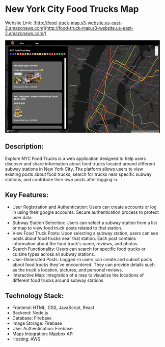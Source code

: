 # New York City Food Trucks Map

Website Link: [http://food-truck-map.s3-website.us-east-2.amazonaws.com](http://food-truck-map.s3-website.us-east-2.amazonaws.com/)

<p align="center">
  <img src="https://github.com/henrychen1210/food_truck_map/blob/main/image/home.png"  width="600" height="300">
</p>


## Description:

Explore NYC Food Trucks is a web application designed to help users discover and share information about food trucks located around different subway stations in New York City. The platform allows users to view existing posts about food trucks, search for trucks near specific subway stations, and contribute their own posts after logging in.

## Key Features:

- User Registration and Authentication: Users can create accounts or log in using their google accounts. Secure authentication process to protect user data.
- Subway Station Selection: Users can select a subway station from a list or map to view food truck posts related to that station.
- View Food Truck Posts: Upon selecting a subway station, users can see posts about food trucks near that station. Each post contains information about the food truck's name, reviews, and photos.
- Search Functionality: Users can search for specific food trucks or cuisine types across all subway stations.
- User-Generated Posts: Logged-in users can create and submit posts about food trucks they've encountered. They can provide details such as the truck's location, pictures, and personal reviews.
- Interactive Map: Integration of a map to visualize the locations of different food trucks around subway stations.

## Technology Stack:

- Frontend: HTML, CSS, JavaScript, React
- Backend: Node.js
- Database: Firebase
- Image Storage: Firebase
- User Authentication: Firebase
- Maps Integration: Mapbox API
- Hosting: AWS
